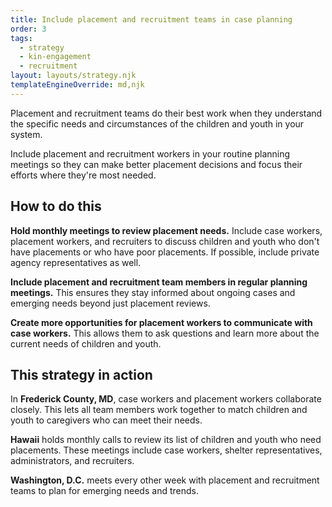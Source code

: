 ```yaml
---
title: Include placement and recruitment teams in case planning
order: 3
tags:
  - strategy
  - kin-engagement
  - recruitment
layout: layouts/strategy.njk
templateEngineOverride: md,njk
---
```


Placement and recruitment teams do their best work when they understand the specific needs and circumstances of the children and youth in your system. 

Include placement and recruitment workers in your routine planning meetings so they can make better placement decisions and focus their efforts where they're most needed.

## How to do this

**Hold monthly meetings to review placement needs.** Include case workers, placement workers, and recruiters to discuss children and youth who don't have placements or who have poor placements. If possible, include private agency representatives as well.

**Include placement and recruitment team members in regular planning meetings.** This ensures they stay informed about ongoing cases and emerging needs beyond just placement reviews.

**Create more opportunities for placement workers to communicate with case workers.** This allows them to ask questions and learn more about the current needs of children and youth.

## This strategy in action

In **Frederick County, MD**, case workers and placement workers collaborate closely. This lets all team members work together to match children and youth to caregivers who can meet their needs.

**Hawaii** holds monthly calls to review its list of children and youth who need placements. These meetings include case workers, shelter representatives, administrators, and recruiters.

**Washington, D.C.** meets every other week with placement and recruitment teams to plan for emerging needs and trends.